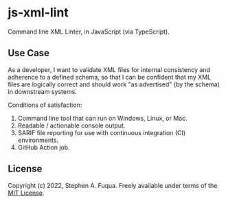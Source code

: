 # js-xml-lint

Command line XML Linter, in JavaScript (via TypeScript).

## Use Case

As a developer, I want to validate XML files for internal consistency and
adherence to a defined schema, so that I can be confident that my XML files are
logically correct and should work "as advertised" (by the schema) in downstream
systems.

Conditions of satisfaction:

1. Command line tool that can run on Windows, Linux, or Mac.
2. Readable / actionable console output.
3. SARIF file reporting for use with continuous integration (CI) environments.
4. GitHub Action job.

## License

Copyright (c) 2022, Stephen A. Fuqua. Freely available under terms of the [MIT
License](LICENSE).
